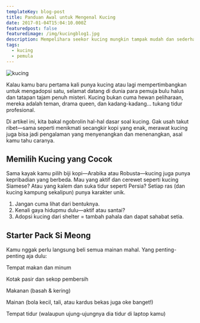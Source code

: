```yaml
---
templateKey: blog-post
title: Panduan Awal untuk Mengenal Kucing 
date: 2017-01-04T15:04:10.000Z
featuredpost: false
featuredimage: /img/kucingblog1.jpg
description: Mempelihara seekor kucing mungkin tampak mudah dan sederhana, tapi nyatanya memelihara si anabul ini lebih kompleks dari kelihatannya.
tags:
  - kucing
  - pemula
---
```

![kucing](/img/kucingblog1.jpg)

Kalau kamu baru pertama kali punya kucing atau lagi mempertimbangkan untuk mengadopsi satu, selamat datang di dunia para pemuja bulu halus dan tatapan tajam penuh misteri. Kucing bukan cuma hewan peliharaan, mereka adalah teman, drama queen, dan kadang-kadang... tukang tidur profesional.

Di artikel ini, kita bakal ngobrolin hal-hal dasar soal kucing. Gak usah takut ribet—sama seperti menikmati secangkir kopi yang enak, merawat kucing juga bisa jadi pengalaman yang menyenangkan dan menenangkan, asal kamu tahu caranya.

## Memilih Kucing yang Cocok

Sama kayak kamu pilih biji kopi—Arabika atau Robusta—kucing juga punya kepribadian yang berbeda. Mau yang aktif dan cerewet seperti kucing Siamese? Atau yang kalem dan suka tidur seperti Persia? Setiap ras (dan kucing kampung sekalipun) punya karakter unik.

1. Jangan cuma lihat dari bentuknya.
2. Kenali gaya hidupmu dulu—aktif atau santai?
3. Adopsi kucing dari shelter = tambah pahala dan dapat sahabat setia.

## Starter Pack Si Meong
Kamu nggak perlu langsung beli semua mainan mahal. Yang penting-penting aja dulu:

Tempat makan dan minum

Kotak pasir dan sekop pembersih

Makanan (basah & kering)

Mainan (bola kecil, tali, atau kardus bekas juga oke banget!)

Tempat tidur (walaupun ujung-ujungnya dia tidur di laptop kamu)
